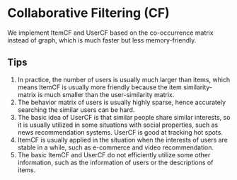 # Collaborative Filtering (CF)

We implement ItemCF and UserCF based on the co-occurrence matrix instead of graph, which is much faster but less memory-friendly.
## Tips
1. In practice, the number of users is usually much larger than items, which means ItemCF is usually more friendly because the item similarity-matrix is much smaller than the user-similarity matrix.
2. The behavior matrix of users is usually highly sparse, hence accurately searching the similar users can be hard.
3. The basic idea of UserCF is that similar people share similar interests, so it is usually utilized in some situations with social properties, such as news recommendation systems. UserCF is good at tracking hot spots.
4. ItemCF is usually applied in the situation when the interests of users are stable in a while, such as e-commerce and video recommendation.
5. The basic ItemCF and UserCF do not efficiently utilize some other information, such as the information of users or the descriptions of items.